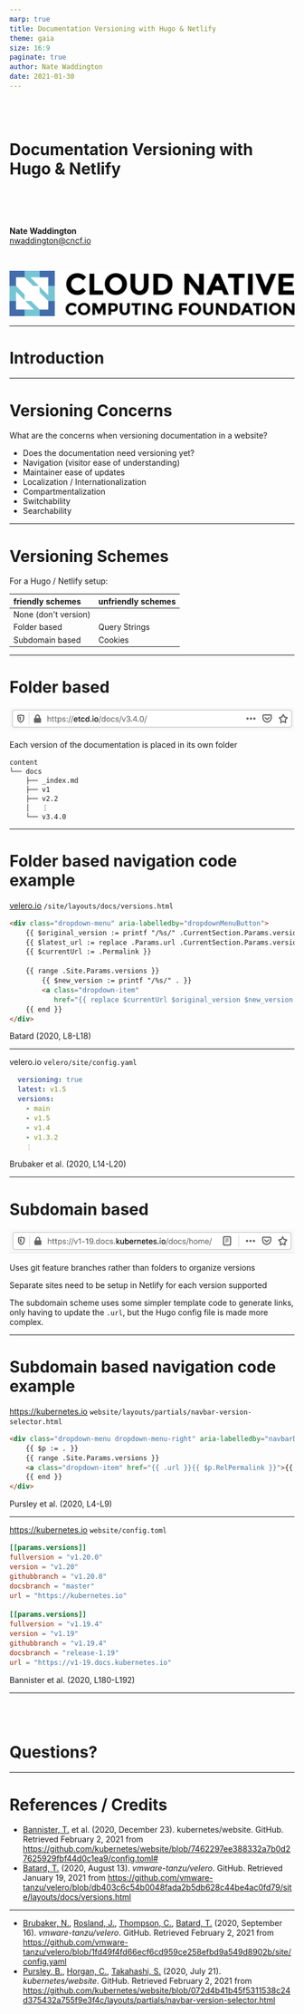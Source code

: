 ```yaml
---
marp: true
title: Documentation Versioning with Hugo & Netlify
theme: gaia
size: 16:9
paginate: true
author: Nate Waddington
date: 2021-01-30
---
```


<!-- _paginate: false -->
<br />
<br />

# <!-- fit --> Documentation Versioning with Hugo & Netlify

<br />
<br />
<br />

__Nate Waddington__  
nwaddington@cncf.io

<br />

![width:300](../assets/cncf-color.png)

---

# Introduction

---

<!-- Maintainer: how hard is it to update when it's time to cut a new version? -->
<!-- Compartmentalization: Does all of the site need to be versioned? -->
<!-- How do we avoid versioning the entire site if only Documentation versions are the goal? -->
<!-- Switchability: How easy is it to change versioning schemes -->
<!-- Searchability: Does the duplication of pages affect search results? -->

# Versioning Concerns

What are the concerns when versioning documentation in a website?
- Does the documentation need versioning yet? 
- Navigation (visitor ease of understanding)
- Maintainer ease of updates
- Localization / Internationalization
- Compartmentalization
- Switchability
- Searchability

---

<!-- Because Hugo is a static site generator, and -->
<!-- Netlify abstracts a lot of the server away -->
<!-- Query Strings and Cookies don't really work for a Hugo / Netlify site -->

# Versioning Schemes

For a Hugo / Netlify setup:

| friendly schemes     | unfriendly schemes |
| :---                 | :---               |
| None (don't version) |                    |
| Folder based         | Query Strings      |
| Subdomain based      | Cookies            |

---

<!-- Scores high on: - Maintainer ease of updates - Compartmentalization -->
<!-- This is probably the easiest way to start versioning. -->
<!-- Scores low on: - Localization / Internationalization -->

# Folder based

![Folder based](../assets/folder-based-etcd.png)

Each version of the documentation is placed in its own folder

```
content
└── docs
    ├── _index.md
    ├── v1
    ├── v2.2
    │   ⋮
    └── v3.4.0
```

---

<!--
One of the things that make this a good example is how Batard (2020, L8-L18)
manages the navigation in the `/site/layouts/docs/versions.html` file,
particularly the use of the `replace` function to ensure that when the links in
the dropdown menu are built, the versioned links reflect the currently loaded
page:
-->

# Folder based navigation code example

[velero.io](https://velero.io/) `/site/layouts/docs/versions.html`
```html
<div class="dropdown-menu" aria-labelledby="dropdownMenuButton">
    {{ $original_version := printf "/%s/" .CurrentSection.Params.version }}
    {{ $latest_url := replace .Params.url .CurrentSection.Params.version .Site.Params.latest | relURL }}
    {{ $currentUrl := .Permalink }}

    {{ range .Site.Params.versions }}
        {{ $new_version := printf "/%s/" . }}
        <a class="dropdown-item"
           href="{{ replace $currentUrl $original_version $new_version | relURL }}">{{ . }}</a>
    {{ end }}
</div>
```
Batard (2020, L8-L18)

---

velero.io `velero/site/config.yaml`
```yaml
  versioning: true
  latest: v1.5
  versions:
    - main
    - v1.5
    - v1.4
    - v1.3.2
    ⋮
```
Brubaker et al. (2020, L14-L20)

---

<!--  Scores high on: - Localization / Internationalization -->
<!-- Scores low on: - Compartmentalization -->

# Subdomain based

![Subdomain based](../assets/subdomain-based-k8s.png)

Uses git feature branches rather than folders to organize versions

Separate sites need to be setup in Netlify for each version supported

The subdomain scheme uses some simpler template code to generate links, only having to update the `.url`, but the Hugo config file is made more complex.

---

# <!-- fit --> Subdomain based navigation code example

https://kubernetes.io `website/layouts/partials/navbar-version-selector.html`

```html
<div class="dropdown-menu dropdown-menu-right" aria-labelledby="navbarDropdownMenuLink">
	{{ $p := . }}
	{{ range .Site.Params.versions }}
	<a class="dropdown-item" href="{{ .url }}{{ $p.RelPermalink }}">{{ .version }}</a>
	{{ end }}
</div>
```

Pursley et al. (2020, L4-L9)

---

https://kubernetes.io `website/config.toml` 
```toml
[[params.versions]]
fullversion = "v1.20.0"
version = "v1.20"
githubbranch = "v1.20.0"
docsbranch = "master"
url = "https://kubernetes.io"

[[params.versions]]
fullversion = "v1.19.4"
version = "v1.19"
githubbranch = "v1.19.4"
docsbranch = "release-1.19"
url = "https://v1-19.docs.kubernetes.io"
```
Bannister et al. (2020, L180-L192)

---

<!-- _paginate: false -->
<br />
<br />

# Questions?

---

# References / Credits

- [Bannister, T.](https://github.com/sftim) et al. (2020, December 23). kubernetes/website. GitHub. Retrieved February 2, 2021 from https://github.com/kubernetes/website/blob/7462297ee388332a7b0d27625929fbf44d0c1ea9/config.toml#
- [Batard, T.](https://github.com/tbatard) (2020, August 13). _vmware-tanzu/velero_. GitHub. Retrieved January 19, 2021 from https://github.com/vmware-tanzu/velero/blob/db403c6c54b0048fada2b5db628c44be4ac0fd79/site/layouts/docs/versions.html

---

- [Brubaker, N.](https://github.com/nrb), [Rosland, J.](https://github.com/jonasrosland), [Thompson, C.](https://github.com/carlisia), [Batard, T.](https://github.com/tbatard) (2020, September 16). _vmware-tanzu/velero_. GitHub. Retrieved February 2, 2021 from https://github.com/vmware-tanzu/velero/blob/1fd49f4fd66ecf6cd959ce258efbd9a549d8902b/site/config.yaml
- [Pursley, B.](https://github.com/brianpursley), [Horgan, C.](https://github.com/celestehorgan), [Takahashi, S.](https://github.com/shuuj3) (2020, July 21). _kubernetes/website_. GitHub. Retrieved February 2, 2021 from https://github.com/kubernetes/website/blob/072d4b41b45f5311538c24d375432a755f9e3f4c/layouts/partials/navbar-version-selector.html

